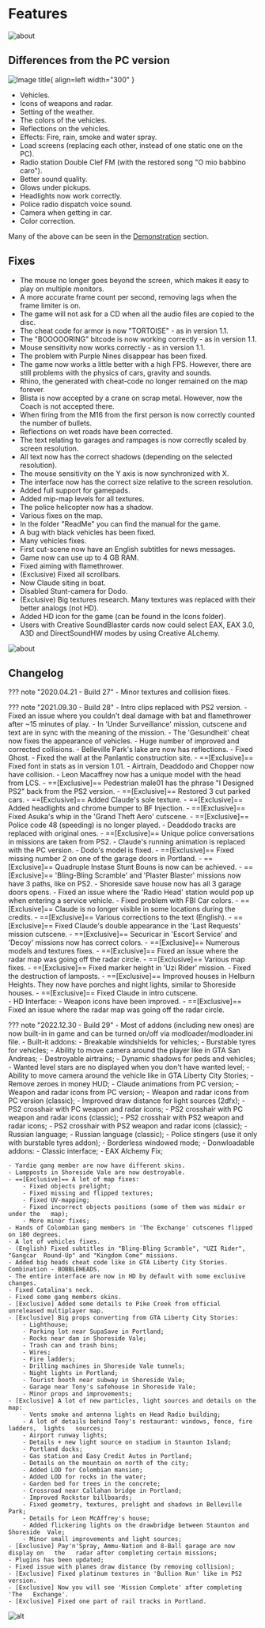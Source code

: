 # Features

![about](../../assets/gta3/about_heli.png)

## Differences from the PC version 

![Image title](../../assets/gta3/gta3uc.png){ align=left width="300" }

- Vehicles.
- Icons of weapons and radar.
- Setting of the weather.
- The colors of the vehicles.
- Reflections on the vehicles.
- Effects: Fire, rain, smoke and water spray.
- Load screens (replacing each other, instead of one static one on the PC).
- Radio station Double Clef FM (with the restored song "O mio babbino caro").
- Better sound quality.
- Glows under pickups.
- Headlights now work correctly.
- Police radio dispatch voice sound.
- Camera when getting in car.
- Color correction.

Many of the above can be seen in the [Demonstration](demonstration.md) section. 

## Fixes

- The mouse no longer goes beyond the screen, which makes it easy to play on multiple monitors.
- A more accurate frame count per second, removing lags when the frame limiter is on.
- The game will not ask for a CD when all the audio files are copied to the disc.
- The cheat code for armor is now "TORTOISE" - as in version 1.1.
- The "BOOOOORING" bitcode is now working correctly - as in version 1.1.
- Mouse sensitivity now works correctly - as in version 1.1.
- The problem with Purple Nines disappear has been fixed.
- The game now works a little better with a high FPS. However, there are still problems with the physics of cars, gravity and sounds.
- Rhino, the generated with cheat-code no longer remained on the map forever.
- Blista is now accepted by a crane on scrap metal. However, now the Coach is not accepted there.
- When firing from the M16 from the first person is now correctly counted the number of bullets.
- Reflections on wet roads have been corrected.
- The text relating to garages and rampages is now correctly scaled by screen resolution.
- All text now has the correct shadows (depending on the selected resolution).
- The mouse sensitivity on the Y axis is now synchronized with X.
- The interface now has the correct size relative to the screen resolution.
- Added full support for gamepads.
- Added mip-map levels for all textures.
- The police helicopter now has a shadow.
- Various fixes on the map.
- In the folder "ReadMe" you can find the manual for the game.
- A bug with black vehicles has been fixed.
- Many vehicles fixes.
- First cut-scene now have an English subtitles for news messages.
- Game now can use up to 4 GB RAM.
- Fixed aiming with flamethrower.
- (Exclusive) Fixed all scrollbars.
- Now Claude siting in boat.
- Disabled Stunt-camera for Dodo.
- (Exclusive) Big textures research. Many textures was replaced with their better analogs (not HD).
- Added HD icon for the game (can be found in the Icons folder).
- Users with Creative SoundBlaster cards now could select EAX, EAX 3.0, A3D and DirectSoundHW modes by using Creative ALchemy.

![about](../../assets/gta3/char_0004.png)

## Changelog

??? note "2020.04.21 - Build 27"
    - Minor textures and collision fixes.

??? note "2021.09.30 - Build 28"
    - Intro clips replaced with PS2 version.
    - Fixed an issue where you couldn't deal damage with bat and flamethrower after    ~15 minutes of play.
    - In 'Under Surveillance' mission, cutscene and text are in sync with the meaning      of the mission.
    - The 'Gesundheit' cheat now fixes the appearance of vehicles.
    - Huge number of improved and corrected collisions.
    - Belleville Park's lake are now has reflections.
    - Fixed Ghost.
    - Fixed the wall at the Panlantic construction site.
    - ==[Exclusive]== Fixed font in stats as in version 1.01.
    - Airtrain, Deaddodo and Chopper now have collision.
    - Leon Macaffrey now has a unique model with the head from LCS.
    - ==[Exclusive]== Pedestrian male01 has the phrase "I Designed PS2" back from the PS2      version.
    - ==[Exclusive]== Restored 3 cut parked cars.
    - ==[Exclusive]== Added Claude's sole texture.
    - ==[Exclusive]== Added headlights and chrome bumper to BF Injection.
    - ==[Exclusive]== Fixed Asuka's whip in the 'Grand Theft Aero' cutscene.
    - ==[Exclusive]== Police code 48 (speeding) is no longer played.
    - Deaddodo tracks are replaced with original ones.
    - ==[Exclusive]== Unique police conversations in missions are taken from PS2.
    - Claude's running animation is replaced with the PC version.
    - Dodo's model is fixed.
    - ==[Exclusive]== Fixed missing number 2 on one of the garage doors in Portland.
    - ==[Exclusive]== Quadruple Instase Stunt Bouns is now can be achieved.
    - ==[Exclusive]== 'Bling-Bling Scramble' and 'Plaster Blaster' missions now have 3     paths, like on PS2.
    - Shoreside save house now has all 3 garage doors opens.
    - Fixed an issue where the 'Radio Head' station would pop up when entering a   service vehicle.
    - Fixed problem with FBI Car colors.
    - ==[Exclusive]== Claude is no longer visible in some locations during the credits.
    - ==[Exclusive]== Various corrections to the text (English).
    - ==[Exclusive]== Fixed Claude's double appearance in the 'Last Requests' mission      cutscene.
    - ==[Exclusive]== Securicar in 'Escort Service' and 'Decoy' missions now has correct   colors.
    - ==[Exclusive]== Numerous models and textures fixes.
    - ==[Exclusive]== Fixed an issue where the radar map was going off the radar circle.
    - ==[Exclusive]== Various map fixes.
    - ==[Exclusive]== Fixed marker height in 'Uzi Rider' mission.
    - Fixed the destruction of lamposts.
    - ==[Exclusive]== Improved houses in Helburn Heights. They now have porches and night      lights, similar to Shoreside houses.
    - ==[Exclusive]== Fixed Claude in intro cutscene.   
    - HD Interface:
        - Weapon icons have been improved.
        - ==[Exclusive]== Fixed an issue where the radar map was going off the radar circle.

??? note "2022.12.30 - Build 29"
    - Most of addons (including new ones) are now built-in in game and can be turned on/off via modloader/modloader.ini file.
    - Built-it addons:
        - Breakable windshields for vehicles;
        - Burstable tyres for vehicles;
        - Ability to move camera around the player like in GTA San Andreas;
        - Destroyable airtrains;
        - Dynamic shadows for peds and vehicles;
        - Wanted level stars are no displayed when you don't have wanted level;
        - Ability to move camera around the vehicle like in GTA Liberty City Stories;
        - Remove zeroes in money HUD;
        - Claude animations from PC version;
        - Weapon and radar icons from PC version;
        - Weapon and radar icons from PC version (classic);
        - Improved draw distance for light sources (2dfx);
        - PS2 crosshair with PC weapon and radar icons;
        - PS2 crosshair with PC weapon and radar icons (classic);
        - PS2 crosshair with PS2 weapon and radar icons;
        - PS2 crosshair with PS2 weapon and radar icons (classic);
        - Russian language;
        - Russian language (classic);
        - Police stingers (use it only with burstable tyres addon);
        - Borderless windowed mode;
    - Donwloadable addons:
        - Classic interface;
        - EAX Alchemy Fix;

    - Yardie gang member are now have different skins.
    - Lampposts in Shoreside Vale are now destroyable.
    - ==[Exclusive]== A lot of map fixes:
        - Fixed objects prelight;
        - Fixed missing and flipped textures;
        - Fixed UV-mapping;
        - Fixed incorrect objects positions (some of them was midair or under the   map);
        - More minor fixes;
    - Hands of Colombian gang members in 'The Exchange' cutscenes flipped on 180 degrees.
    - A lot of vehicles fixes.
    - (English) Fixed subtitles in "Bling-Bling Scramble", "UZI Rider", "Gangcar  Round-Up" and "Kingdom Come" missions.
    - Added big heads cheat code like in GTA Liberty City Stories. Combination - BOBBLEHEADS.
    - The entire interface are now in HD by default with some exclusive changes.
    - Fixed Catalina's neck.
    - Fixed some gang members skins.
    - [Exclusive] Added some details to Pike Creek from official unreleased multiplayer map.
    - [Exclusive] Big props converting from GTA Liberty City Stories:
        - Lighthouse;
        - Parking lot near SupaSave in Portland;
        - Rocks near dam in Shoreside Vale;
        - Trash can and trash bins;
        - Wires;
        - Fire ladders;
        - Drilling machines in Shoreside Vale tunnels;
        - Night lights in Portland;
        - Tourist booth near subway in Shoreside Vale;
        - Garage near Tony's safehouse in Shoreside Vale;
        - Minor props and improvements;
    - [Exclusive] A lot of new particles, light sources and details on the map:
        - Vents smoke and antenna lights on Head Radio building;
        - A lot of details behind Tony's restaurant: windows, fence, fire ladders,  lights   sources;
        - Airport runway lights;
        - Details + new light source on stadium in Staunton Island;
        - Portland docks;
        - Gas station and Easy Credit Autos in Portland;
        - Details on the mountain on north of the city;
        - Added LOD for Colombian mansion;
        - Added LOD for rocks in the water;
        - Garden bed for trees in the concrete;
        - Crossroad near Callahan bridge in Portland;
        - Improved Rockstar billboards;
        - Fixed geometry, textures, prelight and shadows in Belleville Park;
        - Details for Leon McAffrey's house;
        - Added flickering lights on the drawbridge between Staunton and Shoreside  Vale;
        - Minor small improvements and light sources;
    - [Exclusive] Pay'n'Spray, Ammu-Nation and 8-Ball garage are now display on   the   radar after completing certain missions;
    - Plugins has been updated;
    - Fixed issue with planes draw distance (by removing collision);
    - [Exclusive] Fixed platinum textures in 'Bullion Run' like in PS2 version.
    - [Exclusive] Now you will see 'Mission Complete' after completing 'The   Exchange'.
    - [Exclusive] Fixed one part of rail tracks in Portland.

![alt](../../assets/gta3/char_0005.png)